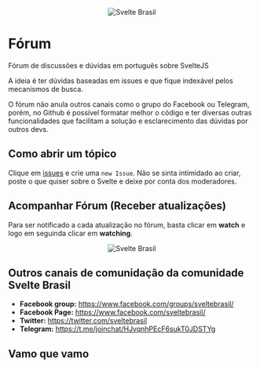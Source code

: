 
<p align="center">
<img src="https://avatars0.githubusercontent.com/u/50033990?s=200&v=4" alt="Svelte Brasil">
</p>


# Fórum
Fórum de discussões e dúvidas em português sobre SvelteJS

A ideia é ter dúvidas baseadas em issues e que fique indexável pelos mecanismos de busca.

O fórum não anula outros canais como o grupo do Facebook ou Telegram, porém, no Github é possível formatar melhor o código e ter diversas outras funcionalidades que facilitam a solução e esclarecimento das dúvidas por outros devs.

## Como abrir um tópico
Clique em [issues](https://github.com/svelte-brasil/forum/issues) e crie uma `new Issue`.
Não se sinta intimidado ao criar, poste o que quiser sobre o Svelte e deixe por conta dos moderadores.

## Acompanhar Fórum (Receber atualizações)
Para ser notificado a cada atualização no fórum, basta clicar em **watch** e logo em seguinda clicar em **watching**.

<p align="center">
<img src="https://camo.githubusercontent.com/1cc05a1d281b128261c0ca56797126b4448ec103/687474703a2f2f7333312e706f7374696d672e6f72672f6e74356636626266662f77617463685f6769746875625f666f72756d2e706e67" alt="Svelte Brasil">
</p>

## Outros canais de comunidação da comunidade Svelte Brasil

- **Facebook group:** https://www.facebook.com/groups/sveltebrasil/
- **Facebook Page:** https://www.facebook.com/sveltebrasil/
- **Twitter:** https://twitter.com/sveltebrasil
- **Telegram:** https://t.me/joinchat/HJvqnhPEcF6sukT0JDSTYg

## Vamo que vamo
